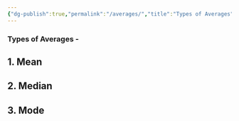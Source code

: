 ```yaml
---
{"dg-publish":true,"permalink":"/averages/","title":"Types of Averages","tags":["statistics","research","researchmethodology"],"created":"","updated":""}
---
```



### Types of Averages -

## 1. Mean
## 2. Median
## 3. Mode
